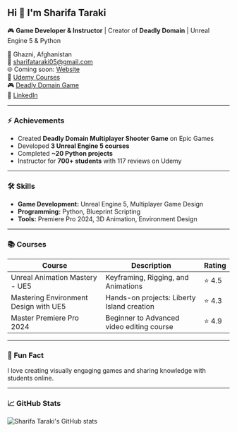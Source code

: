 ## Hi 👋 I'm Sharifa Taraki

🎮 **Game Developer & Instructor** | Creator of **Deadly Domain** | Unreal Engine 5 & Python  

📍 Ghazni, Afghanistan  
📧 sharifataraki05@gmail.com  
🌐 Coming soon: [Website](#)  
💼 [Udemy Courses](https://www.udemy.com/user/sharifa-taraki-3/)  
🎮 [Deadly Domain Game](https://store.epicgames.com/en-US/p/deadly-domain-2acb41)  
🔗 [LinkedIn](https://www.linkedin.com/in/sharifa-taraki-841002357/)

---

### ⚡ Achievements
- Created **Deadly Domain Multiplayer Shooter Game** on Epic Games  
- Developed **3 Unreal Engine 5 courses** 
- Completed **~20 Python projects**  
- Instructor for **700+ students** with 117 reviews on Udemy  

---

### 🛠 Skills
- **Game Development:** Unreal Engine 5, Multiplayer Game Design  
- **Programming:** Python, Blueprint Scripting  
- **Tools:** Premiere Pro 2024, 3D Animation, Environment Design  

---

### 📚 Courses
| Course | Description | Rating |
|--------|------------|-------|
| Unreal Animation Mastery - UE5 | Keyframing, Rigging, and Animations | ⭐ 4.5 |
| Mastering Environment Design with UE5 | Hands-on projects: Liberty Island creation | ⭐ 4.3 |
| Master Premiere Pro 2024 | Beginner to Advanced video editing course | ⭐ 4.9 |

---

### 🌟 Fun Fact
I love creating visually engaging games and sharing knowledge with students online.  

---

### 📈 GitHub Stats
![Sharifa Taraki's GitHub stats](https://github-readme-stats.vercel.app/api?username=SharifaTaraki&show_icons=true&theme=radical)
